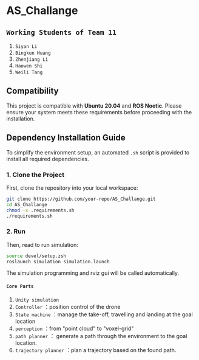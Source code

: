 # AS_Challange

 ## `Working Students of Team 11`
1.  `Siyan Li`
2.  `Bingkun Huang`
3.  `Zhenjiang Li`
4.  `Haowen Shi`
5.  `Weili Tang`

## Compatibility

This project is compatible with **Ubuntu 20.04** and **ROS Noetic**. Please ensure your system meets these requirements before proceeding with the installation.


## Dependency Installation Guide

To simplify the environment setup, an automated `.sh` script is provided to install all required dependencies.

### 1. Clone the Project

First, clone the repository into your local workspace:

```bash
git clone https://github.com/your-repo/AS_Challange.git
cd AS_Challange
chmod -x .requirements.sh
./requirements.sh
```
### 2. Run
Then, read to run simulation:
```bash
source devel/setup.zsh  
roslaunch simulation simulation.launch
```
The simulation programming and rviz gui will be called automatically.


#### `Core Parts`

1. `Unity simulation`
2. `Controller`     ：position control of the drone
3. `State machine`  ：manage the take-off, travelling and landing at the goal location
4. `perception`     ：from "point cloud" to "voxel-grid"
5. `path planner`   ： generate a path through the environment to the goal location.
6. `trajectory planner` ：plan a trajectory based on the found path.
